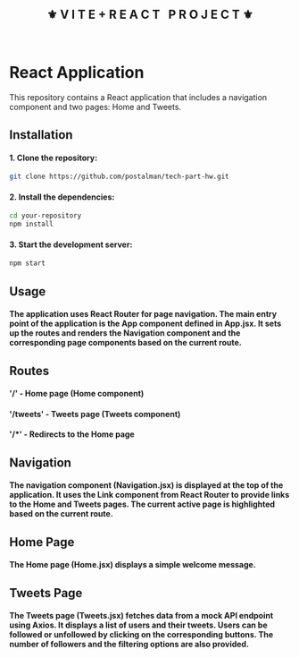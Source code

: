 <div align="center">
    <h2>⚜️ V I T E + R E A C T &nbsp; P R O J E C T ⚜️</h2>
</div>

<br>

# React Application

This repository contains a React application that includes a navigation component and two pages: Home and Tweets.

## Installation

#### 1. Clone the repository:

   ```bash
   git clone https://github.com/postalman/tech-part-hw.git
   ```

#### 2. Install the dependencies:

  ```bash
  cd your-repository
  npm install
  ```

#### 3. Start the development server:

  ```bash
  npm start
  ```
## Usage

#### The application uses React Router for page navigation. The main entry point of the application is the App component defined in App.jsx. It sets up the routes and renders the Navigation component and the corresponding page components based on the current route.

## Routes

#### '/' - Home page (Home component)
#### '/tweets' - Tweets page (Tweets component)
#### '/*' - Redirects to the Home page

## Navigation

#### The navigation component (Navigation.jsx) is displayed at the top of the application. It uses the Link component from React Router to provide links to the Home and Tweets pages. The current active page is highlighted based on the current route.

## Home Page

#### The Home page (Home.jsx) displays a simple welcome message.

## Tweets Page

#### The Tweets page (Tweets.jsx) fetches data from a mock API endpoint using Axios. It displays a list of users and their tweets. Users can be followed or unfollowed by clicking on the corresponding buttons. The number of followers and the filtering options are also provided.

